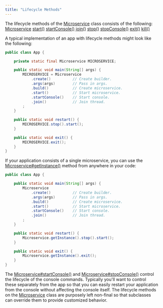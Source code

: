 ```yaml
---
title: "Lifecycle Methods"
---
```


The lifecycle methods of the [Microservice](../apidocs/org/apache/juneau/microservice/Microservice.html) class consists of the following:
<tree>
<node-0><java-class>[Microservice](../apidocs/org/apache/juneau/microservice/Microservice.html)</java-class></node-0>
<node-1><java-method>[start()](../apidocs/org/apache/juneau/microservice/Microservice.html#start())</java-method></node-1>
<node-1><java-method>[startConsole()](../apidocs/org/apache/juneau/microservice/Microservice.html#startConsole())</java-method></node-1>
<node-1><java-method>[join()](../apidocs/org/apache/juneau/microservice/Microservice.html#join())</java-method></node-1>
<node-1><java-method>[stop()](../apidocs/org/apache/juneau/microservice/Microservice.html#stop())</java-method></node-1>
<node-1><java-method>[stopConsole()](../apidocs/org/apache/juneau/microservice/Microservice.html#stopConsole())</java-method></node-1>
<node-1><java-method>[exit()](../apidocs/org/apache/juneau/microservice/Microservice.html#exit())</java-method></node-1>
<node-1><java-method>[kill()](../apidocs/org/apache/juneau/microservice/Microservice.html#kill())</java-method></node-1>
</tree>

A typical implementation of an app with lifecycle methods might look like the following:

```java
public class App {

    private static final Microservice MICROSERVICE;

    public static void main(String[] args) {
        MICROSERVICE = Microservice
            .create()          // Create builder.
            .args(args)        // Pass in args.
            .build()           // Create microservice.
            .start()           // Start microservice.
            .startConsole()    // Start console.
            .join()            // Join thread.
        ;
    }

    public static void restart() {
        MICROSERVICE.stop().start();
    }

    public static void exit() {
        MICROSERVICE.exit();
    }
}
```


If your application consists of a single microservice, you can use the [Microservice#getInstance()](../apidocs/org/apache/juneau/microservice/Microservice.html#getInstance()) method from anywhere in your code:

```java
public class App {

    public static void main(String[] args) {
        Microservice
            .create()          // Create builder.
            .args(args)        // Pass in args.
            .build()           // Create microservice.
            .start()           // Start microservice.
            .startConsole()    // Start console.
            .join()            // Join thread.
        ;
    }

    public static void restart() {
        Microservice.getInstance().stop().start();
    }

    public static void exit() {
        Microservice.getInstance().exit();
    }
}
```


The [Microservice#startConsole()](../apidocs/org/apache/juneau/microservice/Microservice.html#startConsole()) and [Microservice#stopConsole()](../apidocs/org/apache/juneau/microservice/Microservice.html#stopConsole()) control the lifecycle of the console commands.
Typically you'll want to control these separately from the app so that you can easily restart your application from the console without affecting the console itself.
The lifecycle methods on the [Microservice](../apidocs/org/apache/juneau/microservice/Microservice.html) class are purposely left non-final so that subclasses can override them to provide customized behavior.
